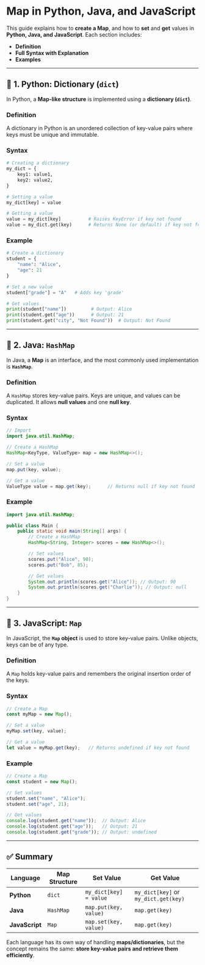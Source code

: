 # Map in Python, Java, and JavaScript

This guide explains how to **create a Map**, and how to **set** and **get** values in **Python, Java, and JavaScript**. Each section includes:

* **Definition**
* **Full Syntax with Explanation**
* **Examples**

---

## 📌 1. Python: Dictionary (`dict`)

In Python, a **Map-like structure** is implemented using a **dictionary (`dict`)**.

### Definition

A dictionary in Python is an unordered collection of key-value pairs where keys must be unique and immutable.

### Syntax

```python
# Creating a dictionary
my_dict = {
    key1: value1,
    key2: value2,
}

# Setting a value
my_dict[key] = value

# Getting a value
value = my_dict[key]          # Raises KeyError if key not found
value = my_dict.get(key)      # Returns None (or default) if key not found
```

### Example

```python
# Create a dictionary
student = {
    "name": "Alice",
    "age": 21
}

# Set a new value
student["grade"] = "A"   # Adds key 'grade'

# Get values
print(student["name"])         # Output: Alice
print(student.get("age"))      # Output: 21
print(student.get("city", "Not Found"))  # Output: Not Found
```

---

## 📌 2. Java: `HashMap`

In Java, a **Map** is an interface, and the most commonly used implementation is **`HashMap`**.

### Definition

A `HashMap` stores key-value pairs. Keys are unique, and values can be duplicated. It allows **null values** and one **null key**.

### Syntax

```java
// Import
import java.util.HashMap;

// Create a HashMap
HashMap<KeyType, ValueType> map = new HashMap<>();

// Set a value
map.put(key, value);

// Get a value
ValueType value = map.get(key);      // Returns null if key not found
```

### Example

```java
import java.util.HashMap;

public class Main {
    public static void main(String[] args) {
        // Create a HashMap
        HashMap<String, Integer> scores = new HashMap<>();

        // Set values
        scores.put("Alice", 90);
        scores.put("Bob", 85);

        // Get values
        System.out.println(scores.get("Alice")); // Output: 90
        System.out.println(scores.get("Charlie")); // Output: null
    }
}
```

---

## 📌 3. JavaScript: `Map`

In JavaScript, the **`Map` object** is used to store key-value pairs. Unlike objects, keys can be of any type.

### Definition

A `Map` holds key-value pairs and remembers the original insertion order of the keys.

### Syntax

```javascript
// Create a Map
const myMap = new Map();

// Set a value
myMap.set(key, value);

// Get a value
let value = myMap.get(key);   // Returns undefined if key not found
```

### Example

```javascript
// Create a Map
const student = new Map();

// Set values
student.set("name", "Alice");
student.set("age", 21);

// Get values
console.log(student.get("name"));  // Output: Alice
console.log(student.get("age"));   // Output: 21
console.log(student.get("grade")); // Output: undefined
```

---

## ✅ Summary

| Language       | Map Structure | Set Value              | Get Value                            |
| -------------- | ------------- | ---------------------- | ------------------------------------ |
| **Python**     | `dict`        | `my_dict[key] = value` | `my_dict[key]` or `my_dict.get(key)` |
| **Java**       | `HashMap`     | `map.put(key, value)`  | `map.get(key)`                       |
| **JavaScript** | `Map`         | `map.set(key, value)`  | `map.get(key)`                       |

Each language has its own way of handling **maps/dictionaries**, but the concept remains the same: **store key-value pairs and retrieve them efficiently**.

